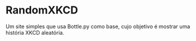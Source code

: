 # RandomXKCD

Um site simples que usa Bottle.py como base, cujo objetivo é mostrar uma história XKCD aleatória.
